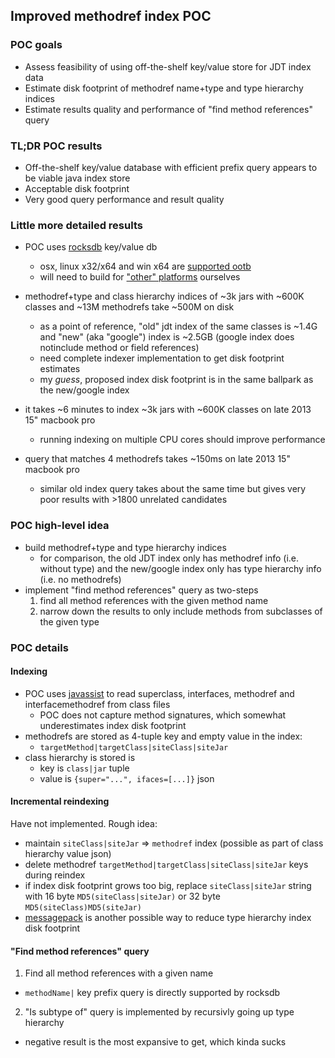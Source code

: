 ## Improved methodref index POC

### POC goals

* Assess feasibility of using off-the-shelf key/value store for JDT index data
* Estimate disk footprint of methodref name+type and type hierarchy indices
* Estimate results quality and performance of "find method references" query

### TL;DR POC results

* Off-the-shelf key/value database with efficient prefix query appears to be viable java index store
* Acceptable disk footprint
* Very good query performance and result quality

### Little more detailed results

* POC uses [rocksdb](https://rocksdb.org) key/value db
  * osx, linux x32/x64 and win x64 are [supported ootb](http://search.maven.org/#search%7Cga%7C1%7Cg%3A%22org.rocksdb%22)
  * will need to build for ["other" platforms](http://www.eclipse.org/projects/project-plan.php?projectid=eclipse#target_environments) ourselves

* methodref+type and class hierarchy indices of ~3k jars with ~600K classes and ~13M methodrefs take ~500M on disk
  * as a point of reference, "old" jdt index of the same classes is ~1.4G and "new" (aka "google") index is ~2.5GB (google index does notinclude method or field references)
  * need complete indexer implementation to get disk footprint estimates
  * my _guess_, proposed index disk footprint is in the same ballpark as the new/google index

* it takes ~6 minutes to index ~3k jars with ~600K classes on late 2013 15" macbook pro
  * running indexing on multiple CPU cores should improve performance

* query that matches 4 methodrefs takes ~150ms on late 2013 15" macbook pro
  * similar old index query takes about the same time but gives very poor results with >1800 unrelated candidates


### POC high-level idea

* build methodref+type and type hierarchy indices
  * for comparison, the old JDT index only has methodref info (i.e. without type) and the new/google index only has type hierarchy info (i.e. no methodrefs)
* implement "find method references" query as two-steps
  1. find all method references with the given method name
  2. narrow down the results to only include methods from subclasses of the given type

### POC details

#### Indexing

* POC uses [javassist](http://jboss-javassist.github.io/javassist/) to read superclass, interfaces, methodref and interfacemethodref from class files
  * POC does not capture method signatures, which somewhat underestimates index disk footprint
* methodrefs are stored as 4-tuple key and empty value in the index:
  * `targetMethod|targetClass|siteClass|siteJar`
* class hierarchy is stored is
  * key is `class|jar` tuple
  * value is `{super="...", ifaces=[...]}` json

#### Incremental reindexing

Have not implemented. Rough idea:

* maintain `siteClass|siteJar` => `methodref` index (possible as part of class hierarchy value json)
* delete methodref `targetMethod|targetClass|siteClass|siteJar` keys during reindex
* if index disk footprint grows too big, replace `siteClass|siteJar` string with 16 byte `MD5(siteClass|siteJar)` or 32 byte `MD5(siteClass)MD5(siteJar)`
* [messagepack](https://msgpack.org/index.html) is another possible way to reduce type hierarchy index disk footprint

#### "Find method references" query

1. Find all method references with a given name
  * `methodName|` key prefix query is directly supported by rocksdb
2. "Is subtype of" query is implemented by recursivly going up type hierarchy
  * negative result is the most expansive to get, which kinda sucks

  
